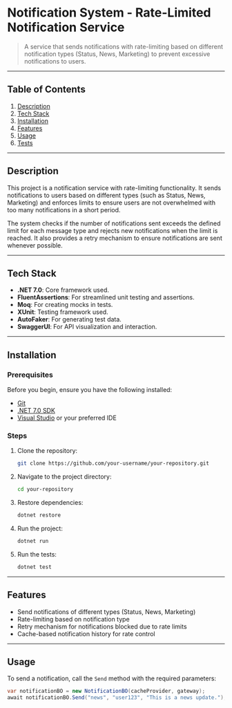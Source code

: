# **Notification System - Rate-Limited Notification Service**

> A service that sends notifications with rate-limiting based on different notification types (Status, News, Marketing) to prevent excessive notifications to users.

---

## **Table of Contents**

1. [Description](#description)
2. [Tech Stack](#tech-stack)
3. [Installation](#installation)
4. [Features](#features)
5. [Usage](#usage)
6. [Tests](#tests)

---

## **Description**

This project is a notification service with rate-limiting functionality. It sends notifications to users based on different types (such as Status, News, Marketing) and enforces limits to ensure users are not overwhelmed with too many notifications in a short period.

The system checks if the number of notifications sent exceeds the defined limit for each message type and rejects new notifications when the limit is reached. It also provides a retry mechanism to ensure notifications are sent whenever possible.

---

## **Tech Stack**

- **.NET 7.0**: Core framework used.
- **FluentAssertions**: For streamlined unit testing and assertions.
- **Moq**: For creating mocks in tests.
- **XUnit**: Testing framework used.
- **AutoFaker**: For generating test data.
- **SwaggerUI**: For API visualization and interaction.

---

## **Installation**

### Prerequisites

Before you begin, ensure you have the following installed:

- [Git](https://git-scm.com/)
- [.NET 7.0 SDK](https://dotnet.microsoft.com/download/dotnet/7.0)
- [Visual Studio](https://visualstudio.microsoft.com/) or your preferred IDE

### Steps

1. Clone the repository:

    ```bash
    git clone https://github.com/your-username/your-repository.git
    ```

2. Navigate to the project directory:

    ```bash
    cd your-repository
    ```

3. Restore dependencies:

    ```bash
    dotnet restore
    ```

4. Run the project:

    ```bash
    dotnet run
    ```

5. Run the tests:

    ```bash
    dotnet test
    ```

---

## **Features**

- Send notifications of different types (Status, News, Marketing)
- Rate-limiting based on notification type
- Retry mechanism for notifications blocked due to rate limits
- Cache-based notification history for rate control

---

## **Usage**

To send a notification, call the `Send` method with the required parameters:

```csharp
var notificationBO = new NotificationBO(cacheProvider, gateway);
await notificationBO.Send("news", "user123", "This is a news update.");
